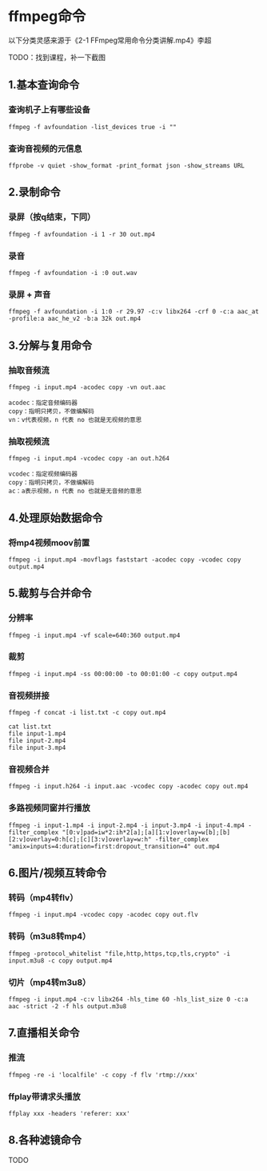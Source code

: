 
# ffmpeg命令

以下分类灵感来源于《2-1 FFmpeg常用命令分类讲解.mp4》李超

TODO：找到课程，补一下截图

## 1.基本查询命令

### 查询机子上有哪些设备

```
ffmpeg -f avfoundation -list_devices true -i ""
```

### 查询音视频的元信息

```
ffprobe -v quiet -show_format -print_format json -show_streams URL
```

## 2.录制命令

### 录屏（按q结束，下同）

```
ffmpeg -f avfoundation -i 1 -r 30 out.mp4
```

### 录音

```
ffmpeg -f avfoundation -i :0 out.wav
```

### 录屏 + 声音

```
ffmpeg -f avfoundation -i 1:0 -r 29.97 -c:v libx264 -crf 0 -c:a aac_at -profile:a aac_he_v2 -b:a 32k out.mp4
```

## 3.分解与复用命令

### 抽取音频流

```
ffmpeg -i input.mp4 -acodec copy -vn out.aac

acodec：指定音频编码器
copy：指明只拷贝，不做编解码
vn：v代表视频，n 代表 no 也就是无视频的意思
```

### 抽取视频流

```
ffmpeg -i input.mp4 -vcodec copy -an out.h264

vcodec：指定视频编码器
copy：指明只拷贝，不做编解码
ac：a表示视频，n 代表 no 也就是无音频的意思
```

## 4.处理原始数据命令

### 将mp4视频moov前置

```
ffmpeg -i input.mp4 -movflags faststart -acodec copy -vcodec copy output.mp4
```

## 5.裁剪与合并命令

### 分辨率

```
ffmpeg -i input.mp4 -vf scale=640:360 output.mp4
```

### 裁剪

```
ffmpeg -i input.mp4 -ss 00:00:00 -to 00:01:00 -c copy output.mp4
```

### 音视频拼接

```
ffmpeg -f concat -i list.txt -c copy out.mp4

cat list.txt
file input-1.mp4
file input-2.mp4
file input-3.mp4
```

### 音视频合并

```
ffmpeg -i input.h264 -i input.aac -vcodec copy -acodec copy out.mp4
```

### 多路视频同窗并行播放

```
ffmpeg -i input-1.mp4 -i input-2.mp4 -i input-3.mp4 -i input-4.mp4 -filter_complex "[0:v]pad=iw*2:ih*2[a];[a][1:v]overlay=w[b];[b][2:v]overlay=0:h[c];[c][3:v]overlay=w:h" -filter_complex "amix=inputs=4:duration=first:dropout_transition=4" out.mp4
```

## 6.图片/视频互转命令

### 转码（mp4转flv）

```
ffmpeg -i input.mp4 -vcodec copy -acodec copy out.flv
```

### 转码（m3u8转mp4）

```
ffmpeg -protocol_whitelist "file,http,https,tcp,tls,crypto" -i input.m3u8 -c copy output.mp4
```

### 切片（mp4转m3u8）

```
ffmpeg -i input.mp4 -c:v libx264 -hls_time 60 -hls_list_size 0 -c:a aac -strict -2 -f hls output.m3u8
```

## 7.直播相关命令

### 推流

```
ffmpeg -re -i 'localfile' -c copy -f flv 'rtmp://xxx'
```

### ffplay带请求头播放

```
ffplay xxx -headers 'referer: xxx'
```

## 8.各种滤镜命令

TODO
